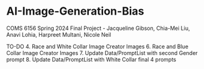 # AI-Image-Generation-Bias
COMS 6156 Spring 2024 Final Project - Jacqueline Gibson, Chia-Mei Liu, Anavi Lohia, Harpreet Multani, Nicole Neil

TO-DO
4. Race and White Collar Image Creator Images
6. Race and Blue Collar Image Creator Images 
7. Update Data/PromptList with second Gender prompt
8. Update Data/PromptList with White Collar final 4 prompts

